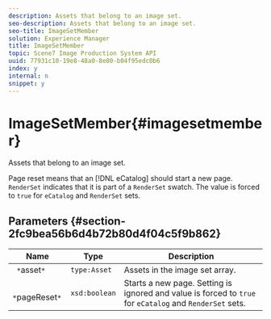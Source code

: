 ```yaml
---
description: Assets that belong to an image set.
seo-description: Assets that belong to an image set.
seo-title: ImageSetMember
solution: Experience Manager
title: ImageSetMember
topic: Scene7 Image Production System API
uuid: 77931c10-19e8-48a0-8e00-b04f95edc0b6
index: y
internal: n
snippet: y
---
```


# ImageSetMember{#imagesetmember}

Assets that belong to an image set.

 Page reset means that an [!DNL eCatalog] should start a new page. `RenderSet` indicates that it is part of a `RenderSet` swatch. The value is forced to `true` for `eCatalog` and `RenderSet` sets. 

## Parameters {#section-2fc9bea56b6d4b72b80d4f04c5f9b862}

|  Name  | Type  | Description  |
|---|---|---|
|  ` *`asset`*`  | `type:Asset`  | Assets in the image set array.  |
|  ` *`pageReset`*`  | `xsd:boolean`  |Starts a new page. Setting is ignored and value is forced to `true` for `eCatalog` and `RenderSet` sets.  |

